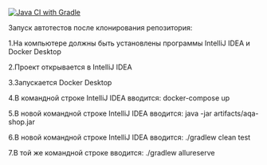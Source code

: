 [![Java CI with Gradle](https://github.com/rusLAN-000/AutomatedTestingCoursework/actions/workflows/gradle.yml/badge.svg)](https://github.com/rusLAN-000/AutomatedTestingCoursework/actions/workflows/gradle.yml)

Запуск автотестов после клонирования репозитория:

1.На компьютере должны быть установлены программы IntelliJ IDEA и Docker Desktop

2.Проект открывается в IntelliJ IDEA

3.Запускается Docker Desktop

4.В командной строке IntelliJ IDEA вводится: docker-compose up

5.В новой командной строке IntelliJ IDEA вводится: java -jar artifacts/aqa-shop.jar

6.В новой командной строке IntelliJ IDEA вводится: ./gradlew clean test

7.В той же командной строке вводится: ./gradlew allureserve

